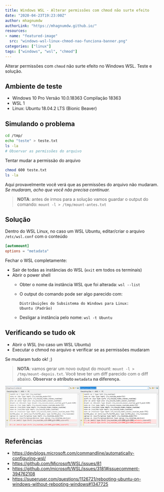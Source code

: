 ```yaml
---
title: Windows WSL - Alterar permissões com chmod não surte efeito
date: "2020-04-23T19:23:00Z"
author: mhagnumdw
authorLink: "https://mhagnumdw.github.io/"
resources:
- name: "featured-image"
  src: "windows-wsl-linux-chmod-nao-funciona-banner.png"
categories: ["linux"]
tags: ["windows", "wsl", "chmod"]
---
```


Alterar permissões com `chmod` não surte efeito no Windows WSL. Teste e solução.

<!--more-->

## Ambiente de teste

- Windows 10 Pro Versão 10.0.18363 Compilação 18363
- WSL 1
- Linux: Ubuntu 18.04.2 LTS (Bionic Beaver)

## Simulando o problema

```bash
cd /tmp/
echo "teste" > teste.txt
ls -la
# Observar as permissões do arquivo
```

Tentar mudar a permissão do arquivo

```bash
chmod 600 teste.txt
ls -la
```

Aqui provavelmente você verá que as permissões do arquivo não mudaram. _Se mudaram, acho que você não precisa continuar._

> **NOTA**: antes de irmos para a solução vamos guardar o output do comando: `mount -l > /tmp/mount-antes.txt`

## Solução

Dentro do WSL Linux, no caso um WSL Ubuntu, editar/criar o arquivo
`/etc/wsl.conf` com o conteúdo

```conf
[automount]
options = "metadata"
```

Fechar o WSL completamente:

- Sair de todas as instâncias do WSL (`exit` em todos os terminais)
- Abrir o power shell
  - Obter o nome da instância WSL que foi alterada: `wsl --list`
  - O output do comando pode ser algo parecido com:

    ```text
    Distribuições do Subsistema do Windows para Linux:
    Ubuntu (Padrão)
    ```

  - Desligar a instância pelo nome: `wsl -t Ubuntu`

## Verificando se tudo ok

- Abrir o WSL (no caso um WSL Ubuntu)
- Executar o chmod no arquivo e verificar se as permissões mudaram

Se mudaram tudo ok! ;)

> **NOTA**: vamos gerar um novo output do mount: `mount -l > /tmp/mount-depois.txt`. Você teve ter um diff parecido com o diff abaixo. **Observar o atributo `metadata` na diferença.**

![Diff](windows-wsl-linux-chmod-nao-funciona-diff.png)

## Referências

- <https://devblogs.microsoft.com/commandline/automatically-configuring-wsl/>
- <https://github.com/Microsoft/WSL/issues/81>
- <https://github.com/microsoft/WSL/issues/3181#issuecomment-394762108>
- <https://superuser.com/questions/1126721/rebooting-ubuntu-on-windows-without-rebooting-windows#1347725>
